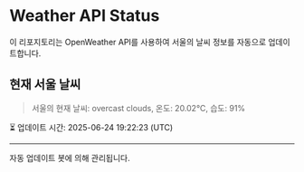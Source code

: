 
# Weather API Status

이 리포지토리는 OpenWeather API를 사용하여 서울의 날씨 정보를 자동으로 업데이트합니다.

## 현재 서울 날씨
> 서울의 현재 날씨: overcast clouds, 온도: 20.02°C, 습도: 91%

⏳ 업데이트 시간: 2025-06-24 19:22:23 (UTC)

---
자동 업데이트 봇에 의해 관리됩니다.
